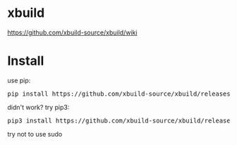 # xbuild

https://github.com/xbuild-source/xbuild/wiki

# Install

use pip:

<pre>
pip install https://github.com/xbuild-source/xbuild/releases/latest/download/xbuild-jar.zip
</pre>

didn't work? try pip3:

<pre>
pip3 install https://github.com/xbuild-source/xbuild/releases/latest/download/xbuild-jar.zip
</pre>

try not to use sudo
